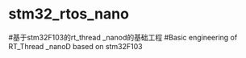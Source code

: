 # stm32_rtos_nano
#基于stm32F103的rt_thread _nanod的基础工程
#Basic engineering of RT_Thread _nanoD based on stm32F103

